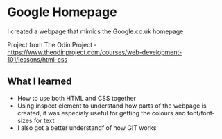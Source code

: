 
# Google Homepage

I created a webpage that mimics the Google.co.uk homepage 

Project from The Odin Project - https://www.theodinproject.com/courses/web-development-101/lessons/html-css

## What I learned
+ How to use both HTML and CSS together
+ Using inspect element to understand how parts of the webpage is created, it was especialy useful for getting the colours and font/font-sizes for text
+ I also got a better understandf of how GIT works

